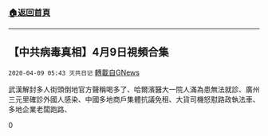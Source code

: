 ###  [:house:返回首頁](https://github.com/ourhimalayas/txt)
---

## 【中共病毒真相】4月9日視頻合集
`2020-04-09 05:43 灭共日记` [轉載自GNews](https://gnews.org/zh-hant/166992/)

武漢解封多人街頭倒地官方聲稱喝多了、哈爾濱醫大一院人滿為患無法就診、廣州三元里確診外國人感染、中國多地商戶集體抗議免租、大貨司機怒懟路政執法車、多地企業老闆跑路、



0
